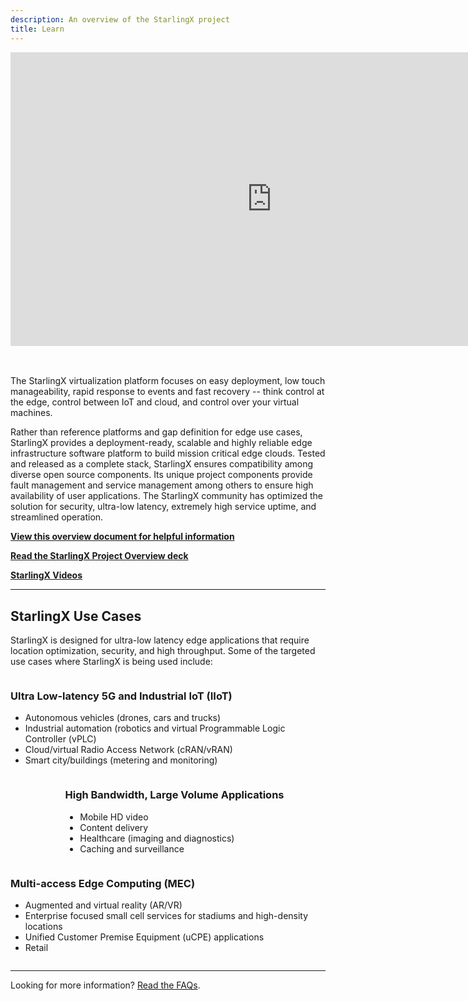 ```yaml
---
description: An overview of the StarlingX project
title: Learn
---
```


<div class="video-wrapper">
  <iframe width="835 px" height="469.687 px" src="https://www.youtube.com/embed/videoseries?list=PLKqaoAnDyfgp7KWad7EAHnZ30Mdg3Ejqf" frameborder="0" allow="accelerometer; autoplay; encrypted-media; gyroscope; picture-in-picture" allowfullscreen></iframe>
</div>

<br>
<br>

The StarlingX virtualization platform focuses on easy deployment, low touch manageability, rapid response to events and
fast recovery -- think control at the edge, control between IoT and cloud, and control over your virtual machines.

Rather than reference platforms and gap definition for edge use cases, StarlingX provides a deployment-ready, scalable
and highly reliable edge infrastructure software platform to build mission critical edge clouds. Tested and released as
a complete stack, StarlingX ensures compatibility among diverse open source components. Its unique project components
provide fault management and service management among others to ensure high availability of user applications. The
StarlingX community has optimized the solution for security, ultra-low latency, extremely high service uptime, and
streamlined operation.

**[View this overview document for helpful information](/collateral/StarlingX_OnePager_082019_Web.pdf)**

**[Read the StarlingX Project Overview deck](/collateral/StarlingX-Onboarding-Deck-for-Web-February-2019.pdf)**

**[StarlingX Videos](https://www.youtube.com/playlist?list=PLKqaoAnDyfgp7KWad7EAHnZ30Mdg3Ejqf)**

---

## StarlingX Use Cases

StarlingX is designed for ultra-low latency edge applications that require location optimization, security, and high
throughput. Some of the targeted use cases where StarlingX is being used include:

<div class="columns use-case-wrapper">
  <div class="column">
    <h3>Ultra Low-latency 5G
      and Industrial IoT (IIoT)</h3>
    <ul class="list-disc">
      <li>Autonomous vehicles (drones, cars and trucks)</li>
      <li>Industrial automation (robotics and virtual Programmable Logic Controller (vPLC)</li>
      <li>Cloud/virtual Radio Access Network (cRAN/vRAN)</li>
      <li>Smart city/buildings (metering and monitoring)</li>
    </ul>
  </div>
  <div class="column">
    <img class="use-case-single-diagram" src="/images/starlingx_usecases_industrial_automation.svg" alt="">
  </div>
</div>

<div class="columns use-case-wrapper">
  <div class="column">
    <img class="use-case-single-diagram" src="/images/starlingx_usecases_healthcare.svg" alt="">
  </div>
  <div class="column">
    <h3>High Bandwidth, Large Volume Applications</h3>
    <ul class="list-disc">
      <li>Mobile HD video</li>
      <li>Content delivery</li>
      <li>Healthcare (imaging and diagnostics)</li>
      <li>Caching and surveillance</li>
    </ul>
  </div>
</div>

<div class="columns use-case-wrapper">
  <div class="column">
    <h3>Multi-access Edge Computing (MEC)</h3>
    <ul class="list-disc">
      <li>Augmented and virtual reality (AR/VR)</li>
      <li>Enterprise focused small cell services for stadiums and high-density locations</li>
      <li>Unified Customer Premise Equipment (uCPE) applications</li>
      <li>Retail</li>
    </ul>
  </div>
  <div class="column">
    <img class="use-case-single-diagram" src="/images/starlingx_usecases_uCPE.svg" alt="">
  </div>
</div>

---

Looking for more information? [Read the FAQs](/faq/).
